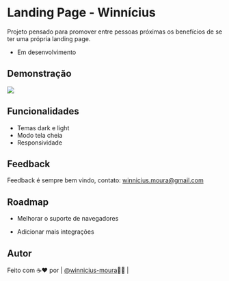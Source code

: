 
# Landing Page - Winnícius

Projeto pensado para promover entre pessoas próximas os benefícios de se ter uma própria landing page. 
- Em desenvolvimento


## Demonstração

<img src="src/imagens/page.gif">


## Funcionalidades

- Temas dark e light
- Modo tela cheia
- Responsividade


## Feedback

Feedback é sempre bem vindo, contato: winnicius.moura@gmail.com

## Roadmap

- Melhorar o suporte de navegadores

- Adicionar mais integrações


## Autor

Feito com ☕❤ por | [@winnicius-moura](https://www.github.com/winnicius-moura)🤙🏽 | 

